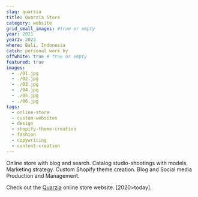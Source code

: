 ```yaml
---
slag: quarzia
title: Quarzia Store
category: website
grid_small_images: #true or empty
year: 2021
year2: 2023
where: Bali, Indonesia
catch: personal work by
offwhite: true # true or empty
featured: true
images:
  - ./01.jpg
  - ./02.jpg
  - ./03.jpg
  - ./04.jpg
  - ./05.jpg
  - ./06.jpg
tags:
  - online-store
  - custom-websites
  - design
  - shopify-theme-creation
  - fashion
  - copywriting
  - content-creation
---
```


Online store with blog and search.
Catalog studio-shootings with models.
Marketing strategy.
Custom Shopify theme creation.
Blog and Social media Production and Management.

Check out the [Quarzia](https://quarzia.it?source=rokma.com) online store website.
[2020>today].
